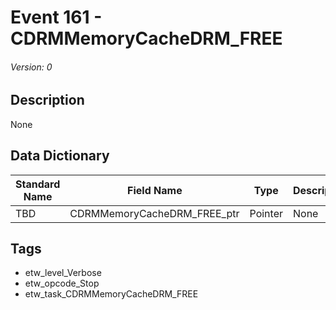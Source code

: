 # Event 161 - CDRMMemoryCacheDRM_FREE
###### Version: 0

## Description
None

## Data Dictionary
|Standard Name|Field Name|Type|Description|Sample Value|
|---|---|---|---|---|
|TBD|CDRMMemoryCacheDRM_FREE_ptr|Pointer|None|`None`|

## Tags
* etw_level_Verbose
* etw_opcode_Stop
* etw_task_CDRMMemoryCacheDRM_FREE